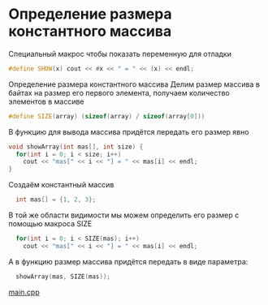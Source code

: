 <!-- doc.py -->
Определение размера константного массива
========================================
Специальный макрос чтобы показать переменную для отладки
``` cpp
#define SHOW(x) cout << #x << " = " << (x) << endl;
```

Определение размера константного массива
Делим размер массива в байтах на размер его первого элемента,
получаем количество элементов в массиве
``` cpp
#define SIZE(array) (sizeof(array) / sizeof(array[0]))
```

В функцию для вывода массива придётся передать его размер явно
``` cpp
void showArray(int mas[], int size) {
  for(int i = 0; i < size; i++)
    cout << "mas[" << i << "] = " << mas[i] << endl;
}
```

Создаём константный массив
``` cpp
  int mas[] = {1, 2, 3};
```

В той же области видимости мы можем определить его размер с помощью макроса SIZE
``` cpp
  for(int i = 0; i < SIZE(mas); i++)
    cout << "mas[" << i << "] = " << mas[i] << endl;
```

А в функцию размер массива придётся передать в виде параметра:
``` cpp
  showArray(mas, SIZE(mas));
```

[main.cpp](main.cpp)

